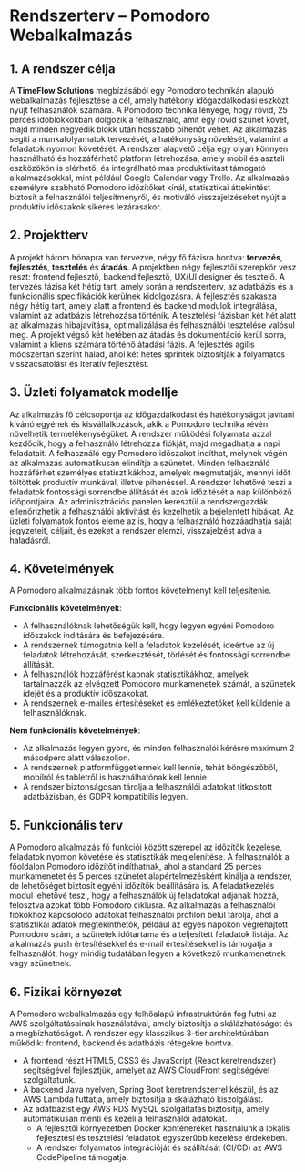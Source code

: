 # Rendszerterv – Pomodoro Webalkalmazás

## 1. A rendszer célja    

A **TimeFlow Solutions** megbízásából egy Pomodoro technikán alapuló webalkalmazás fejlesztése a cél, amely hatékony időgazdálkodási eszközt nyújt felhasználók számára. A Pomodoro technika lényege, hogy rövid, 25 perces időblokkokban dolgozik a felhasználó, amit egy rövid szünet követ, majd minden negyedik blokk után hosszabb pihenőt vehet. Az alkalmazás segíti a munkafolyamatok tervezését, a hatékonyság növelését, valamint a feladatok nyomon követését. A rendszer alapvető célja egy olyan könnyen használható és hozzáférhető platform létrehozása, amely mobil és asztali eszközökön is elérhető, és integrálható más produktivitást támogató alkalmazásokkal, mint például Google Calendar vagy Trello. Az alkalmazás személyre szabható Pomodoro időzítőket kínál, statisztikai áttekintést biztosít a felhasználói teljesítményről, és motiváló visszajelzéseket nyújt a produktív időszakok sikeres lezárásakor.  

## 2. Projektterv  

A projekt három hónapra van tervezve, négy fő fázisra bontva: **tervezés**, **fejlesztés**, **tesztelés** és **átadás**. A projektben négy fejlesztői szerepkör vesz részt: frontend fejlesztő, backend fejlesztő, UX/UI designer és tesztelő. A tervezés fázisa két hétig tart, amely során a rendszerterv, az adatbázis és a funkcionális specifikációk kerülnek kidolgozásra. A fejlesztés szakasza négy hétig tart, amely alatt a frontend és backend modulok integrálása, valamint az adatbázis létrehozása történik. A tesztelési fázisban két hét alatt az alkalmazás hibajavítása, optimalizálása és felhasználói tesztelése valósul meg. A projekt végső két hetében az átadás és dokumentáció kerül sorra, valamint a kliens számára történő átadási fázis. A fejlesztés agilis módszertan szerint halad, ahol két hetes sprintek biztosítják a folyamatos visszacsatolást és iteratív fejlesztést.

## 3. Üzleti folyamatok modellje

Az alkalmazás fő célcsoportja az időgazdálkodást és hatékonyságot javítani kívánó egyének és kisvállalkozások, akik a Pomodoro technika révén növelhetik termelékenységüket. A rendszer működési folyamata azzal kezdődik, hogy a felhasználó létrehozza fiókját, majd megadhatja a napi feladatait. A felhasználó egy Pomodoro időszakot indíthat, melynek végén az alkalmazás automatikusan elindítja a szünetet. Minden felhasználó hozzáférhet személyes statisztikákhoz, amelyek megmutatják, mennyi időt töltöttek produktív munkával, illetve pihenéssel. A rendszer lehetővé teszi a feladatok fontossági sorrendbe állítását és azok időzítését a nap különböző időpontjaira. Az adminisztrációs panelen keresztül a rendszergazdák ellenőrizhetik a felhasználói aktivitást és kezelhetik a bejelentett hibákat. Az üzleti folyamatok fontos eleme az is, hogy a felhasználó hozzáadhatja saját jegyzeteit, céljait, és ezeket a rendszer elemzi, visszajelzést adva a haladásról.

## 4. Követelmények

A Pomodoro alkalmazásnak több fontos követelményt kell teljesítenie.

**Funkcionális követelmények**:
- A felhasználóknak lehetőségük kell, hogy legyen egyéni Pomodoro időszakok indítására és befejezésére.
- A rendszernek támogatnia kell a feladatok kezelését, ideértve az új feladatok létrehozását, szerkesztését, törlését és fontossági sorrendbe állítását.
- A felhasználók hozzáférést kapnak statisztikákhoz, amelyek tartalmazzák az elvégzett Pomodoro munkamenetek számát, a szünetek idejét és a produktív időszakokat.
- A rendszernek e-mailes értesítéseket és emlékeztetőket kell küldenie a felhasználóknak.

**Nem funkcionális követelmények**:
- Az alkalmazás legyen gyors, és minden felhasználói kérésre maximum 2 másodperc alatt válaszoljon.
- A rendszernek platformfüggetlennek kell lennie, tehát böngészőből, mobilról és tabletről is használhatónak kell lennie.
- A rendszer biztonságosan tárolja a felhasználói adatokat titkosított adatbázisban, és GDPR kompatibilis legyen.

## 5. Funkcionális terv

A Pomodoro alkalmazás fő funkciói között szerepel az időzítők kezelése, feladatok nyomon követése és statisztikák megjelenítése. A felhasználók a főoldalon Pomodoro időzítőt indíthatnak, ahol a standard 25 perces munkamenetet és 5 perces szünetet alapértelmezésként kínálja a rendszer, de lehetőséget biztosít egyéni időzítők beállítására is. A feladatkezelés modul lehetővé teszi, hogy a felhasználók új feladatokat adjanak hozzá, felosztva azokat több Pomodoro ciklusra. Az alkalmazás a felhasználói fiókokhoz kapcsolódó adatokat felhasználói profilon belül tárolja, ahol a statisztikai adatok megtekinthetők, például az egyes napokon végrehajtott Pomodoro szám, a szünetek időtartama és a teljesített feladatok listája. Az alkalmazás push értesítésekkel és e-mail értesítésekkel is támogatja a felhasználót, hogy mindig tudatában legyen a következő munkamenetnek vagy szünetnek.

## 6. Fizikai környezet

A Pomodoro webalkalmazás egy felhőalapú infrastruktúrán fog futni az AWS szolgáltatásainak használatával, amely biztosítja a skálázhatóságot és a megbízhatóságot. A rendszer egy klasszikus 3-tier architektúrában működik: frontend, backend és adatbázis rétegekre bontva.
- A frontend részt HTML5, CSS3 és JavaScript (React keretrendszer) segítségével fejlesztjük, amelyet az AWS CloudFront segítségével szolgáltatunk.
- A backend Java nyelven, Spring Boot keretrendszerrel készül, és az AWS Lambda futtatja, amely biztosítja a skálázható kiszolgálást.
- Az adatbázist egy AWS RDS MySQL szolgáltatás biztosítja, amely automatikusan menti és kezeli a felhasználói adatokat.
  - A fejlesztői környezetben Docker konténereket használunk a lokális fejlesztési és tesztelési feladatok egyszerűbb kezelése érdekében.
  - A rendszer folyamatos integrációját és szállítását (CI/CD) az AWS CodePipeline támogatja.
